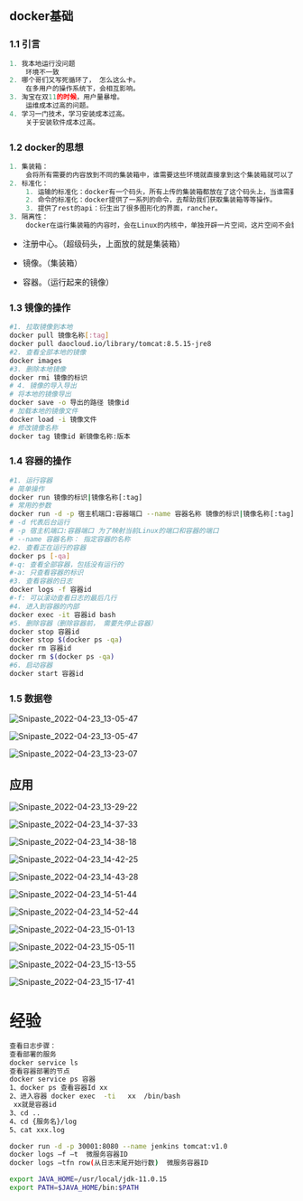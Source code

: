 ## docker基础

### 1.1 引言

```python
1. 我本地运行没问题
	环境不一致
2. 哪个哥们又写死循环了， 怎么这么卡。
	在多用户的操作系统下，会相互影响。
3. 淘宝在双11的时候，用户量暴增。
	运维成本过高的问题。
4. 学习一门技术，学习安装成本过高。
	关于安装软件成本过高。
```

### 1.2 docker的思想

```python
1. 集装箱：
	会将所有需要的内容放到不同的集装箱中，谁需要这些环境就直接拿到这个集装箱就可以了。
2. 标准化：
	1. 运输的标准化：docker有一个码头，所有上传的集装箱都放在了这个码头上，当谁需要某些环境，就直接指派鲸鱼去搬运这个集装箱就可以了。
    2. 命令的标准化：docker提供了一系列的命令，去帮助我们获取集装箱等等操作。
    3. 提供了rest的api：衍生出了很多图形化的界面，rancher。
3. 隔离性：
	docker在运行集装箱的内容时，会在Linux的内核中，单独开辟一片空间，这片空间不会影响到其他程序。
```

- 注册中心。（超级码头，上面放的就是集装箱）

- 镜像。（集装箱）
- 容器。（运行起来的镜像）

### 1.3 镜像的操作

```sh
#1. 拉取镜像到本地
docker pull 镜像名称[:tag]
docker pull daocloud.io/library/tomcat:8.5.15-jre8
#2. 查看全部本地的镜像
docker images
#3. 删除本地镜像
docker rmi 镜像的标识
# 4. 镜像的导入导出
# 将本地的镜像导出
docker save -o 导出的路径 镜像id
# 加载本地的镜像文件
docker load -i 镜像文件
# 修改镜像名称
docker tag 镜像id 新镜像名称:版本
```

### 1.4 容器的操作

```sh
#1. 运行容器
# 简单操作
docker run 镜像的标识|镜像名称[:tag]
# 常用的参数
docker run -d -p 宿主机端口:容器端口 --name 容器名称 镜像的标识|镜像名称[:tag]
# -d 代表后台运行
# -p 宿主机端口:容器端口 为了映射当前Linux的端口和容器的端口
# --name 容器名称： 指定容器的名称
#2. 查看正在运行的容器
docker ps [-qa]
#-q: 查看全部容器，包括没有运行的
#-a: 只查看容器的标识
#3. 查看容器的日志
docker logs -f 容器id
#-f: 可以滚动查看日志的最后几行
#4. 进入到容器的内部
docker exec -it 容器id bash
#5. 删除容器（删除容器前， 需要先停止容器）
docker stop 容器id
docker stop $(docker ps -qa)
docker rm 容器id
docker rm $(docker ps -qa)
#6. 启动容器
docker start 容器id
```

### 1.5 数据卷

![Snipaste_2022-04-23_13-05-47](Docker手册.assets/Snipaste_2022-04-23_13-05-47.png)

![Snipaste_2022-04-23_13-05-47](Docker手册.assets/Snipaste_2022-04-23_13-10-52.png)

![Snipaste_2022-04-23_13-23-07](Docker手册.assets/Snipaste_2022-04-23_13-23-07.png)

## 应用



![Snipaste_2022-04-23_13-29-22](Docker手册.assets/Snipaste_2022-04-23_13-29-22.png)

![Snipaste_2022-04-23_14-37-33](Docker手册.assets/Snipaste_2022-04-23_14-37-33.png)

![Snipaste_2022-04-23_14-38-18](Docker手册.assets/Snipaste_2022-04-23_14-38-18.png)

![Snipaste_2022-04-23_14-42-25](Docker手册.assets/Snipaste_2022-04-23_14-42-25.png)

![Snipaste_2022-04-23_14-43-28](Docker手册.assets/Snipaste_2022-04-23_14-43-28.png)

![Snipaste_2022-04-23_14-51-44](Docker手册.assets/Snipaste_2022-04-23_14-51-44.png)

![Snipaste_2022-04-23_14-52-44](Docker手册.assets/Snipaste_2022-04-23_14-52-44.png)

![Snipaste_2022-04-23_15-01-13](Docker手册.assets/Snipaste_2022-04-23_15-01-13.png)

![Snipaste_2022-04-23_15-05-11](Docker手册.assets/Snipaste_2022-04-23_15-05-11.png)

![Snipaste_2022-04-23_15-13-55](Docker手册.assets/Snipaste_2022-04-23_15-13-55.png)

![Snipaste_2022-04-23_15-17-41](Docker手册.assets/Snipaste_2022-04-23_15-17-41.png)





# 经验

```bash
查看日志步骤：
查看部署的服务
docker service ls
查看容器部署的节点
docker service ps 容器
1、docker ps 查看容器Id xx
2、进入容器 docker exec  -ti   xx  /bin/bash
 xx就是容器id
3、cd .. 
4、cd {服务名}/log
5、cat xxx.log	

docker run -d -p 30001:8080 --name jenkins tomcat:v1.0
docker logs –f –t  微服务容器ID
docker logs –tfn row(从日志末尾开始行数)  微服务容器ID 

export JAVA_HOME=/usr/local/jdk-11.0.15
export PATH=$JAVA_HOME/bin:$PATH

```

